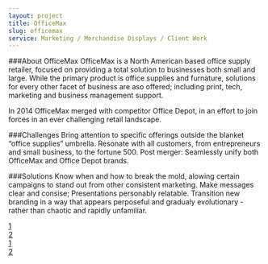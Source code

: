 ```yaml
---
layout: project
title: OfficeMax
slug: officemax
service: Marketing / Merchandise Displays / Client Work
---
```


###About OfficeMax
OfficeMax is a North American based office supply retailer, focused on providing a total solution to businesses both small and large.  While the primary product is office supplies and furnature, solutions for every other facet of business are aso offered; including print, tech, marketing and business management support.

In 2014 OfficeMax merged with competitor Office Depot, in an effort to join forces in an ever challenging retail landscape.

###Challenges
Bring attention to specific offerings outside the blanket “office supplies” umbrella.
Resonate with all customers, from entrepreneurs and small business, to the fortune 500.
Post merger: Seamlessly unify both OfficeMax and Office Depot brands.

###Solutions
Know when and how to break the mold, alowing certain campaigns to stand out from other consistent marketing.
Make messages clear and consise; Presentations personably relatable.
Transition new branding in a way that appears perposeful and gradualy evolutionary - rather than chaotic and rapidly unfamiliar.

<div class="gallery">
  <div class="gallery-group">
    <a class="fancybox" rel="gallery" href="omax-disneyflyer.jpg"><div class="image large-image" style="background-image:url('omax-disneyflyer.jpg')"></div></a>
    <div class="small-image-group">
      <a class="fancybox" rel="gallery" href="maxperks.jpg"><div class="image small-image" style="background-image:url('maxperks.jpg')">1</div></a>
      <a class="fancybox" rel="gallery" href="print-capabilities.jpg"><div class="image small-image" style="background-image:url('print-capabilities.jpg')">2</div></a>
    </div>
  </div>
  <div class="gallery-group">
    <a class="fancybox" rel="gallery" href="omax-endcaps.jpg"><div class="image large-image" style="background-image:url('omax-endcaps.jpg')"></div></a>
    <div class="small-image-group">
      <a class="fancybox" rel="gallery" href="omax-rackcards.jpg"><div class="image small-image" style="background-image:url('omax-rackcards.jpg')">1</div></a>
      <a class="fancybox" rel="gallery" href="print-capabilities.jpg"><div class="image small-image" style="background-image:url('print-capabilities.jpg')">2</div></a>
    </div>
  </div>
</div>